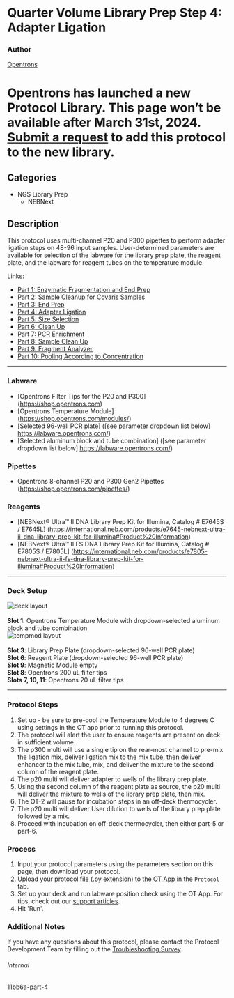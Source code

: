 # Quarter Volume Library Prep Step 4: Adapter Ligation

### Author
[Opentrons](https://opentrons.com/)



# Opentrons has launched a new Protocol Library. This page won’t be available after March 31st, 2024. [Submit a request](https://docs.google.com/forms/d/e/1FAIpQLSdYYp9QCKow4nn0KlCVsMS3HX0eJ0N9O7-erajKvcpT0lWbSg/viewform) to add this protocol to the new library.

## Categories
* NGS Library Prep
	* NEBNext

## Description
This protocol uses multi-channel P20 and P300 pipettes to perform adapter ligation steps on 48-96 input samples. User-determined parameters are available for selection of the labware for the library prep plate, the reagent plate, and the labware for reagent tubes on the temperature module.

Links:
* [Part 1: Enzymatic Fragmentation and End Prep](http://protocols.opentrons.com/protocol/11bb6a)
* [Part 2: Sample Cleanup for Covaris Samples](http://protocols.opentrons.com/protocol/11bb6a-part-2)
* [Part 3: End Prep](http://protocols.opentrons.com/protocol/11bb6a-part-3)
* [Part 4: Adapter Ligation](http://protocols.opentrons.com/protocol/11bb6a-part-4)
* [Part 5: Size Selection](http://protocols.opentrons.com/protocol/11bb6a-part-5)
* [Part 6: Clean Up](http://protocols.opentrons.com/protocol/11bb6a-part-6)
* [Part 7: PCR Enrichment](http://protocols.opentrons.com/protocol/11bb6a-part-7)
* [Part 8: Sample Clean Up](http://protocols.opentrons.com/protocol/11bb6a-part-8)
* [Part 9: Fragment Analyzer](http://protocols.opentrons.com/protocol/11bb6a-part-9)
* [Part 10: Pooling According to Concentration](http://protocols.opentrons.com/protocol/11bb6a-part-10)

---


### Labware
* [Opentrons Filter Tips for the P20 and P300] (https://shop.opentrons.com)
* [Opentrons Temperature Module] (https://shop.opentrons.com/modules/)
* [Selected 96-well PCR plate] ([see parameter dropdown list below] https://labware.opentrons.com/)
* [Selected aluminum block and tube combination] ([see parameter dropdown list below] https://labware.opentrons.com/)


### Pipettes
* Opentrons 8-channel P20 and P300 Gen2 Pipettes (https://shop.opentrons.com/pipettes/)

### Reagents
* [NEBNext® Ultra™ II DNA Library Prep Kit for Illumina, Catalog # E7645S / E7645L] (https://international.neb.com/products/e7645-nebnext-ultra-ii-dna-library-prep-kit-for-illumina#Product%20Information)
* [NEBNext® Ultra™ II FS DNA Library Prep Kit for Illumina, Catalog # E7805S / E7805L] (https://international.neb.com/products/e7805-nebnext-ultra-ii-fs-dna-library-prep-kit-for-illumina#Product%20Information)

---

### Deck Setup
![deck layout](https://opentrons-protocol-library-website.s3.amazonaws.com/custom-README-images/11bb6a/screenshot4-deck.png)
</br>
</br>
**Slot 1**: Opentrons Temperature Module with dropdown-selected aluminum block and tube combination </br>
![tempmod layout](https://opentrons-protocol-library-website.s3.amazonaws.com/custom-README-images/11bb6a/screenshot4-tempmod.png)
</br>
</br>
**Slot 3**: Library Prep Plate (dropdown-selected 96-well PCR plate) </br>
**Slot 6**: Reagent Plate (dropdown-selected 96-well PCR plate) </br>
**Slot 9**: Magnetic Module empty </br>
**Slot 8**: Opentrons 200 uL filter tips </br>
**Slots 7, 10, 11**: Opentrons 20 uL filter tips </br>


---

### Protocol Steps
1. Set up - be sure to pre-cool the Temperature Module to 4 degrees C using settings in the OT app prior to running this protocol.
2. The protocol will alert the user to ensure reagents are present on deck in sufficient volume.
3. The p300 multi will use a single tip on the rear-most channel to pre-mix the ligation mix, deliver ligation mix to the mix tube, then deliver enhancer to the mix tube, mix, and deliver the mixture to the second column of the reagent plate.
4. The p20 multi will deliver adapter to wells of the library prep plate.
5. Using the second column of the reagent plate as source, the p20 multi will deliver the mixture to wells of the library prep plate, then mix.
6. The OT-2 will pause for incubation steps in an off-deck thermocycler.
6. The p20 multi will deliver User dilution to wells of the library prep plate followed by a mix.
6. Proceed with incubation on off-deck thermocycler, then either part-5 or part-6.

### Process
1. Input your protocol parameters using the parameters section on this page, then download your protocol.
2. Upload your protocol file (.py extension) to the [OT App](https://opentrons.com/ot-app) in the `Protocol` tab.
3. Set up your deck and run labware position check using the OT App. For tips, check out our [support articles](https://support.opentrons.com/en/collections/1559720-guide-for-getting-started-with-the-ot-2).
4. Hit 'Run'.

### Additional Notes
If you have any questions about this protocol, please contact the Protocol Development Team by filling out the [Troubleshooting Survey](https://protocol-troubleshooting.paperform.co/).

###### Internal
11bb6a-part-4
